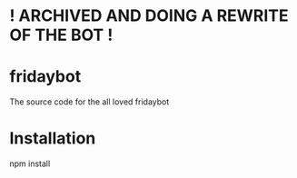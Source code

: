 # **! ARCHIVED AND DOING A REWRITE OF THE BOT !**


# fridaybot
 The source code for the all loved fridaybot

# Installation

npm install
